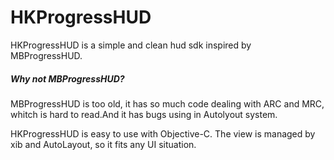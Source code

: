 # HKProgressHUD

HKProgressHUD is a simple and clean hud sdk inspired by MBProgressHUD.

##### Why not MBProgressHUD?
MBProgressHUD is too old, it has so much code dealing with ARC and MRC, whitch is hard to read.And it has bugs using in Autolyout system.

HKProgressHUD is easy to use with Objective-C. 
The view is managed by xib and AutoLayout, so it fits any UI situation.